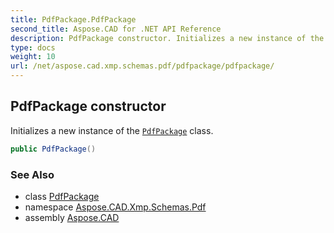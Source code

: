 ```yaml
---
title: PdfPackage.PdfPackage
second_title: Aspose.CAD for .NET API Reference
description: PdfPackage constructor. Initializes a new instance of the PdfPackage class
type: docs
weight: 10
url: /net/aspose.cad.xmp.schemas.pdf/pdfpackage/pdfpackage/
---
```

## PdfPackage constructor

Initializes a new instance of the [`PdfPackage`](../) class.

```csharp
public PdfPackage()
```

### See Also

* class [PdfPackage](../)
* namespace [Aspose.CAD.Xmp.Schemas.Pdf](../../../aspose.cad.xmp.schemas.pdf/)
* assembly [Aspose.CAD](../../../)


